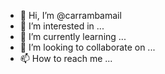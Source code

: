 - 👋 Hi, I’m @carrambamail
- 👀 I’m interested in ...
- 🌱 I’m currently learning ...
- 💞️ I’m looking to collaborate on ...
- 📫 How to reach me ...

<!---
carrambamail/carrambamail is a ✨ special ✨ repository because its `README.md` (this file) appears on your GitHub profile.
You can click the Preview link to take a look at your changes.
--->

